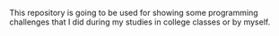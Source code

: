 This repository is going to be used for showing some programming challenges that I did during my studies in college classes or by myself.
